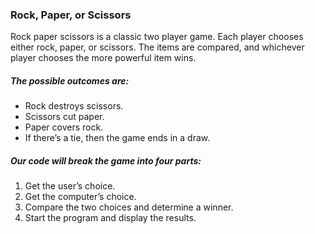 ### Rock, Paper, or Scissors

Rock paper scissors is a classic two player game. Each player chooses either rock, paper, or scissors. The items are compared, and whichever player chooses the more powerful item wins.

##### The possible outcomes are:

<ul>
    <li>Rock destroys scissors.</li>
    <li>Scissors cut paper.</li>
    <li>Paper covers rock.</li>
    <li>If there’s a tie, then the game ends in a draw.</li>
</ul>

##### Our code will break the game into four parts:

<ol>
<li>Get the user’s choice.</li>
<li>Get the computer’s choice.</li>
<li>Compare the two choices and determine a winner.</li>
<li>Start the program and display the results.</li>
</ol>
